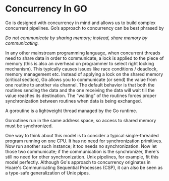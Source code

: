 # Concurrency In GO

Go is designed with concurrency in mind and allows us to build complex concurrent pipelines. Go’s approach to concurrency can be best phrased by

<i> Do not communicate by sharing memory; instead, share memory by communicating.</i>

In any other mainstream programming language, when concurrent threads need to share data in order to communicate, a lock is applied to the piece of memory (this is also an overhead on programmer to select right locking mechanism). This typically causes issues like race conditions / deadlock, memory management etc. Instead of applying a lock on the shared memory (critical section), Go allows you to communicate (or send) the value from one routine to another via channel. The default behavior is that both the routines sending the data and the one receiving the data will wait till the value reaches its destination. The “waiting” of the routines forces proper synchronization between routines when data is being exchanged.

A goroutine is a lightweight thread managed by the Go runtime.

Goroutines run in the same address space, so access to shared memory must be synchronized. 

One way to think about this model is to consider a typical single-threaded program running on one CPU. It has no need for synchronization primitives. Now run another such instance; it too needs no synchronization. Now let those two communicate; if the communication is the synchronizer, there's still no need for other synchronization. Unix pipelines, for example, fit this model perfectly. Although Go's approach to concurrency originates in Hoare's Communicating Sequential Processes (CSP), it can also be seen as a type-safe generalization of Unix pipes.
